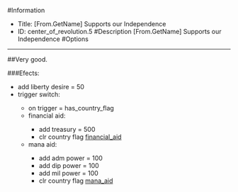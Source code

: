 #Information
 - Title: [From.GetName] Supports our Independence
 - ID: center_of_revolution.5
#Description
[From.GetName] Supports our Independence
#Options

___
##Very good.

###Efects:<ul><li>add liberty desire = 50</li><li>trigger switch:</li><ul><li>on trigger = has_country_flag</li><li>financial aid:</li><ul><li>add treasury = 500</li><li>clr country flag [financial_aid](../flags/financial_aid.md)</li></ul><li>mana aid:</li><ul><li>add adm power = 100</li><li>add dip power = 100</li><li>add mil power = 100</li><li>clr country flag [mana_aid](../flags/mana_aid.md)</li></ul></ul></ul>
